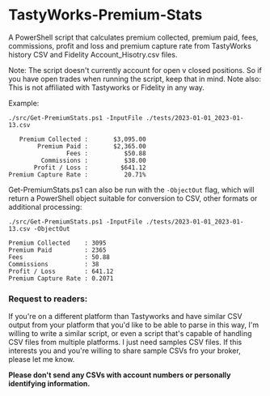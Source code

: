 # TastyWorks-Premium-Stats

A PowerShell script that calculates premium collected, premium paid, fees, commissions, profit and loss and premium capture rate from TastyWorks history CSV and Fidelity Account_Hisotry.csv files.

Note: The script doesn't currently account for open v closed positions. So if you have open trades when running the script, keep that in mind.
Note also: This is not affiliated with Tastyworks or Fidelity in any way.

Example:

```
./src/Get-PremiumStats.ps1 -InputFile ./tests/2023-01-01_2023-01-13.csv                                              

   Premium Collected :       $3,095.00
        Premium Paid :       $2,365.00
                Fees :          $50.88
         Commissions :          $38.00
       Profit / Loss :         $641.12
Premium Capture Rate :          20.71%
```

Get-PremiumStats.ps1 can also be run with the `-ObjectOut` flag, which will return a PowerShell object suitable for conversion to CSV, other formats or additional processing:
```
./src/Get-PremiumStats.ps1 -InputFile ./tests/2023-01-01_2023-01-13.csv -ObjectOut

Premium Collected    : 3095
Premium Paid         : 2365
Fees                 : 50.88
Commissions          : 38
Profit / Loss        : 641.12
Premium Capture Rate : 0.2071
```

### Request to readers:
If you're on a different platform than Tastyworks and have similar CSV output from your platform that you'd like to be able to parse in this way, I'm willing to write a similar script, or even a script that's capable of handling CSV files from multiple platforms. I just need samples CSV files. If this interests you and you're willing to share sample CSVs fro your broker, please let me know. 

**Please don't send any CSVs with account numbers or personally identifying information.**

